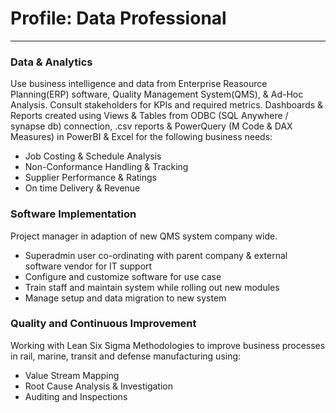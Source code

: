 # Profile: Data Professional
---
### Data & Analytics

Use business intelligence and data from Enterprise Reasource Planning(ERP) software, Quality Management System(QMS), & Ad-Hoc Analysis. Consult stakeholders for KPIs and required metrics. Dashboards & Reports created using Views & Tables from ODBC (SQL Anywhere / synapse db) connection, .csv reports & PowerQuery (M Code & DAX Measures) in PowerBI & Excel for the following business needs:

- Job Costing & Schedule Analysis
- Non-Conformance Handling & Tracking
- Supplier Performance & Ratings
- On time Delivery & Revenue

### Software Implementation

Project manager in adaption of new QMS system company wide.

- Superadmin user co-ordinating with parent company & external software vendor for IT support
- Configure and customize software for use case
- Train staff and maintain system while rolling out new modules
- Manage setup and data migration to new system

### Quality and Continuous Improvement

Working with Lean Six Sigma Methodologies to improve business processes in rail, marine, transit and defense manufacturing using:

- Value Stream Mapping
- Root Cause Analysis & Investigation
- Auditing and Inspections
